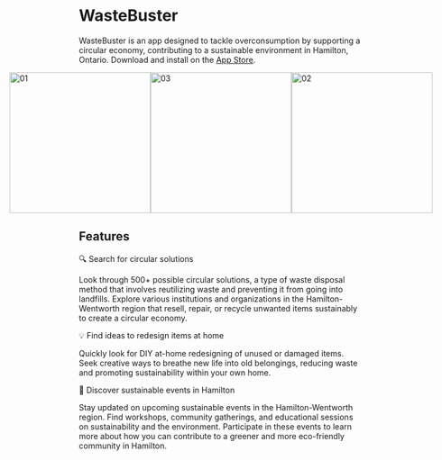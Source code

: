 # WasteBuster

WasteBuster is an app designed to tackle overconsumption by supporting a circular economy, contributing to a sustainable environment in Hamilton, Ontario. 
Download and install on the [App Store](https://apps.apple.com/ca/app/wastebuster/id6450317120).

<div style="display: flex; justify-content: center; align-items: center;">
  <img src="https://github.com/user-attachments/assets/c63d9f1f-7556-407e-b208-ad5b056e63d1" alt="01" width="250">
  <img src="https://github.com/user-attachments/assets/1f27f3ae-e001-4ae8-9e0e-937aaf93a49c" alt="03" width="250">
  <img src="https://github.com/user-attachments/assets/f1d08803-547f-419f-a15e-208e9c354bae" alt="02" width="250">
</div>

## Features

️🔍 Search for circular solutions

Look through 500+ possible circular solutions, a type of waste disposal method that involves reutilizing waste and preventing it from going into landfills. Explore various institutions and organizations in the Hamilton-Wentworth region that resell, repair, or recycle unwanted items sustainably to create a circular economy.

💡 Find ideas to redesign items at home

Quickly look for DIY at-home redesigning of unused or damaged items. Seek creative ways to breathe new life into old belongings, reducing waste and promoting sustainability within your own home.

🌱 Discover sustainable events in Hamilton

Stay updated on upcoming sustainable events in the Hamilton-Wentworth region. Find workshops, community gatherings, and educational sessions on sustainability and the environment. Participate in these events to learn more about how you can contribute to a greener and more eco-friendly community in Hamilton.

